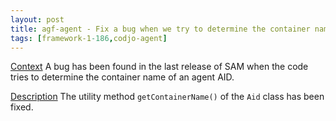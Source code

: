 ```yaml
---
layout: post
title: agf-agent - Fix a bug when we try to determine the container name
tags: [framework-1-186,codjo-agent]
---
```

<u>Context</u>
A bug has been found in the last release of SAM when the code tries to determine the container name of an agent AID.

<u>Description</u>
The utility method ```getContainerName()``` of the ```Aid``` class has been fixed.
